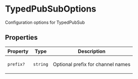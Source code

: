 # TypedPubSubOptions

Configuration options for TypedPubSub

## Properties

<table>
<thead>
<tr>
<th>Property</th>
<th>Type</th>
<th>Description</th>
</tr>
</thead>
<tbody>
<tr>
<td>

<a id="prefix"></a> `prefix?`

</td>
<td>

`string`

</td>
<td>

Optional prefix for channel names

</td>
</tr>
</tbody>
</table>
